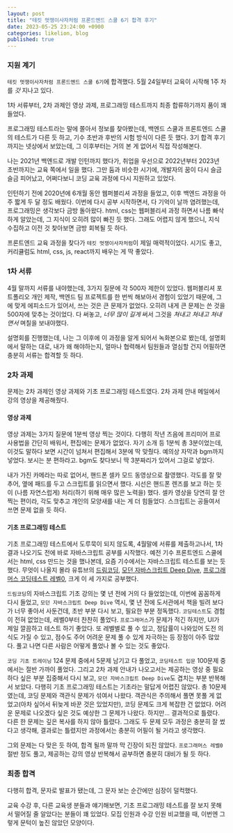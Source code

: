 ```yaml
---
layout: post
title: "테킷 멋쟁이사자처럼 프론드엔드 스쿨 6기 합격 후기"
date: 2023-05-25 23:24:00 +0900
categories: likelion, blog
published: true
---
```


### 지원 계기

`테킷 멋쟁이사자처럼 프론드엔드 스쿨 6기`에 합격했다.
5월 24일부터 교육이 시작해 1주 차를 _갓_ 지나고 있다.

1차 서류부터, 2차 과제인 영상 과제, 프로그래밍 테스트까지 최종 합류하기까지 품이 꽤 들었다.

프로그래밍 테스트라는 말에 쫄아서 정보를 찾아봤는데, 백엔드 스쿨과 프론트엔드 스쿨의 테스트가 다른 듯 하고, 기수 초반과 후반의 시험 방식이 다른 듯 했다.
3기 합격 후기까지는 넷상에서 보았는데, 그 이후부터는 거의 본 게 없어서 직접 작성해본다.

나는 2021년 백엔드로 개발 인턴까지 했다가, 취업을 우선으로 2022년부터 2023년 초반까지는 교육 쪽에서 일을 했다.
그만 둠과 비슷한 시기에, 개발자의 꿈이 다시 슬금슬금 피어났고, 어쩌다보니 코딩 교육 과정에 다시 지원하고 있었다.

인턴하기 전에 2020년에 6개월 동안 웹퍼블리셔 과정을 들었고, 이후 백엔드 과정을 아주 짧게 두 달 정도 배웠다.
이번에 다시 공부 시작하면서, 다 기억이 날까 염려했는데, 프로그래밍은 생각보다 금방 돌아왔다.
html, css는 웹퍼블리셔 과정 하면서 나름 빠삭하게 알았는데, 그 지식이 오히려 많이 빠진 듯 했다. 그래도 어렵지 않게 했으니, 지식 수집하고 이전 것 찾아보면 금방 회복될 듯 하다.

프론트엔드 교육 과정을 찾다가 `테킷 멋쟁이사자처럼`이 제일 매력적이었다. 시기도 좋고, 커리큘럼도 html, css, js, react까지 배우는 게 딱 좋았다.

### 1차 서류

4월 말까지 서류를 내야했는데, 3가지 질문에 각 500자 제한이 있었다.
웹퍼블리셔 포트폴리오 개인 제작, 백엔드 팀 프로젝트를 한 번씩 해보아서 경험이 있었기 때문에, 그에 맞게 에피소드가 있어서, 쓰는 것은 큰 문제가 없었다. 오히려 내게 큰 문제는 쓴 것을 500자에 맞추는 것이었다. 다 써놓고, _너무 많이 길게_ 써서 그것을 _쳐내고 쳐내고 쳐내면서_ 며칠을 보내야했다.

설명회를 진행했는데, 나는 그 이후에 이 과정을 알게 되어서 녹화본으로 봤는데, 설명회에서 말하는 대로, 내가 왜 해야하는지, 얼마나 협력해서 팀원들과 열심할 건지 어필하면 충분히 서류는 합격할 듯 하다.

### 2차 과제

문제는 2차 과제인 영상 과제와 기초 프로그래밍 테스트였다.
2차 과제 안내 메일에서 강의 영상을 제공해줬다.

#### 영상 과제

영상 과제는 3가지 질문에 1분씩 영상 찍는 것이다.
다행히 작년 즈음에 프리미어 프로 사용법을 간단히 배워서, 편집에는 문제가 없었다.
자기 소개 등 1분씩 총 3분이었는데, 이것도 말하다 보면 시간이 넘쳐서 편집해서 3분에 딱 맞췄다.
예의상 자막과 bgm까지 넣었다. 보시는 분 편하라고. bgm도 찾다보니 딱 3분짜리가 있어서 그걸로 넣었다.

내가 가진 카메라는 따로 없어서, 핸드폰 셀카 모드 동영상으로 촬영했다. 각도를 잘 맞추어, 옆에 패드를 두고 스크립트를 읽으면서 했다. 시선은 핸드폰 렌즈를 보고 하는 듯이 (나름 자연스럽게) 처리(하기 위해 매우 많은 노력을) 했다. 셀카 영상을 당연히 잘 안찍는 편이라, 각도 맞추고 개인의 모양새를 내는 게 더 힘들었다. 스크립트는 공들여서 쓰면 문제 없을 듯 하다.

#### 기초 프로그래밍 테스트

기초 프로그래밍 테스트에서 도루묵이 되지 않도록, 4월말에 서류를 제출하고나서, 1차 결과 나오기도 전에 바로 자바스크립트 공부를 시작했다.
예전 기수 프론트엔드 스쿨에서는 html, css 만드는 것을 했나본데, 요즘 기수에서는 자바스크립트 테스트를 보는 듯 했다. 무엇이 나올지 몰라 유튜브의 [드림코딩][드림-코딩], [모던 자바스크립트 Deep Dive][모던-자바스크립트-Deep-Dive], [프로그래머스 코딩테스트 레벨0][프로그래머스-코딩테스트-레벨0], 크게 이 세 가지로 공부했다.

[드림-코딩]: https://youtube.com/@dream-coding
[모던-자바스크립트-Deep-Dive]: http://aladin.kr/p/WNplp
[프로그래머스-코딩테스트-레벨0]: https://school.programmers.co.kr/learn/challenges/training?order=acceptance_desc

`드림코딩`의 자바스크립트 기초 강의는 몇 년 전에 거의 다 들었었는데, 이번에 꼼꼼하게 다시 들었고,
`모던 자바스크립트 Deep Dive` 역시, 몇 년 전에 도서관에서 책을 빌려 보다가 너무 좋아서 사둔건데, 초반 부분 다시 보고, 필요한 부분 정독했다.
`코딩테스트`도 경험이 전혀 없었는데, 레벨0부터 찬찬히 풀었다. `프로그래머스`가 문제가 적긴 하지만, UI가 제일 깔끔하고 테스트 하기 좋았다. 또 레벨별로 풀 수 있고, 정답률이 나와있어 도전 의식도 가질 수 있고, 점수도 주어 어려운 문제 풀 수 있게 자극하는 등 장점이 아주 많았다. 풀고 나면 다른 사람은 어떻게 풀었나 볼 수 있는 것도 좋았다.

`코딩 기초 트레이닝` 124 문제 중에서 5문제 남기고 다 풀었고, `코딩테스트 입문` 100문제 중에서는 절반 가까이 풀었다. 그리고 2차 과제 안내가 나오고서는 제공하는 영상 중 필요하다 싶은 부분 집중해서 다시 보고, `모던 자바스크립트 Deep Dive`도 겹치는 부분 반복해서 보았다.
다행히 기초 프로그래밍 테스트는 기초라는 말답게 어렵진 않았다. 총 10문제였는데, 코딩 문제와 객관식 문제가 섞여서 나왔다. 객관식은 주의해서 풀면 못풀 게 없었고(아차 싶어서 뒤늦게 바꾼 것은 있었지만), 코딩 문제도 크게 복잡한 건 없었다.
어려운 문제로 나오겠다 싶은 것도 예상한 그 문제가 나왔다. 하지만... 결과적으로 틀렸다.
다른 한 문제는 깊은 복사를 하지 않아 틀렸다. 그래도 두 문제 모두 과정은 충분히 잘 썼다고 생각해, 결과로는 틀렸지만 과정에서는 충분히 어필이 될 거라고 생각했다.

그외 문제는 다 맞은 듯 하여, 합격 될까 말까 막 긴장이 되진 않았다.
`프로그래머스 레벨0` 절반 정도 풀고, 제공하는 강의 영상 반복해서 공부하면 충분히 대비가 될 듯 하다.

### 최종 합격

다행히 합격, 문자로 발표가 됐는데, 그 문자 보는 순간에만 심장이 덜컥했다.

교육 수강 후, 다른 교육생 분들과 얘기해보면, 기초 프로그래밍 테스트를 잘 보지 못해서 떨어질 줄 알았다는 분들이 꽤 있었다.
모집 인원과 수강 인원 비교했을 때, 이번엔 그렇게 문턱이 높진 않았던 모양이다.
